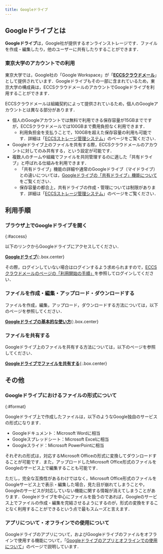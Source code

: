 ```yaml
---
title: Googleドライブ
---
```


## Googleドライブとは

**Googleドライブ**は，Google社が提供するオンラインストレージです．ファイルを作成・編集したり，他のユーザーに共有したりすることができます．

### 東京大学のアカウントでの利用

東京大学では，Google社の「Google Workspace」が「**[ECCSクラウドメール](/google/)**」として提供されています．Googleドライブもその一部に含まれているため，東京大学の構成員は，ECCSクラウドメールのアカウントでGoogleドライブを利用することができます．

ECCSクラウドメールは組織契約によって提供されているため，個人のGoogleアカウントとは異なる部分があります．

- 個人のGoogleアカウントでは無料で利用できる保存容量が15GBまでですが，ECCSクラウドメールでは100GBまで費用負担なく利用できます．
    - 利用負担金を支払うことで，100GBを超えた保存容量の利用も可能です．詳細は「[ECCSストレージ管理システム](https://www.ecc.u-tokyo.ac.jp/storage_mgt/)」のページをご覧ください．
- Googleドライブ上のファイルを共有する際，ECCSクラウドメールのアカウントに対してのみ共有する，という設定が可能です．
- 複数人のチームや組織でファイルを共同管理するのに適した「共有ドライブ」と呼ばれる仕組みを利用できます．
    - 「共有ドライブ」機能の詳細や通常のGoogleドライブ（マイドライブ）との違いについては，[Googleドライブの「共有ドライブ」機能について](shared_drive)をご覧ください．
    - 保存容量の都合上，共有ドライブの作成・管理については制限があります．詳細は「[ECCSストレージ管理システム](https://www.ecc.u-tokyo.ac.jp/storage_mgt/)」のページをご覧ください．

## 利用手順

### ブラウザ上でGoogleドライブを開く
{:#access}

以下のリンクからGoogleドライブにアクセスしてください．

**[Googleドライブ](https://drive.google.com/drive/)**{:.box.center}

その際，ログインしていない場合はログインするよう求められますので，[ECCSクラウドメールのページの「利用開始の手順」](/google/#initial-setup)を参照してログインしてください．

### ファイルを作成・編集・アップロード・ダウンロードする

ファイルを作成，編集，アップロード，ダウンロードする方法については，以下のページを参照してください．

**[Googleドライブの基本的な使い方](basic)**{:.box.center}

### ファイルを共有する

Googleドライブ上のファイルを共有する方法については，以下のページを参照してください．

**[Googleドライブでファイルを共有する](share)**{:.box.center}

## その他

### Googleドライブにおけるファイルの形式について
{:#format}

Googleドライブ上で作成したファイルは，以下のようなGoogle独自のサービスの形式になります．

- Googleドキュメント：Microsoft Wordに相当
- Googleスプレッドシート：Microsoft Excelに相当
- Googleスライド：Microsoft PowerPointに相当

それぞれの形式は，対応するMicrosoft Officeの形式に変換してダウンロードすることが可能です．また，アップロードしたMicrosoft Office形式のファイルをGoogleのサービス上で編集することも可能です．

ただし，完全な互換性があるわけではなく，Microsoft Office形式のファイルをGoogleサービス上で表示・編集した場合，見た目が崩れてしまうことや，Googleのサービスが対応していない機能に関する情報が消えてしまうことがあります．Googleドライブを中心にファイルを扱うのであれば，Googleのサービス上でファイルの作成・編集を完結させるようにするのが，形式の変換をすることなく利用することができるという点で最もスムーズと言えます．

### アプリについて・オフラインでの使用について

Googleドライブのアプリについて，およびGoogleドライブのファイルをオフラインで使用する機能について，「[Googleドライブのアプリとオフラインでの使用について](app_and_offline)」のページで説明しています．
